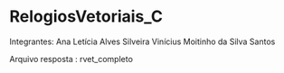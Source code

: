 # RelogiosVetoriais_C
Integrantes:
Ana Letícia Alves Silveira
Vinícius Moitinho da Silva Santos

Arquivo resposta : rvet_completo
